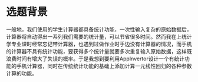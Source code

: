 # 选题背景

一般地，我们使用的学生计算器都具备统计功能，一次性输入复杂的原始数据后，计算器将自动得出一系列我们需要的统计量，可以节省很多时间。然而我在上统计学专业课时经常忘记带计算器，也遇到过做作业时手边没有计算器的情况，而手机的计算器不具有统计功能，要获得多个统计量就要多次重复输入原始数据，这样既浪费时间有增大了失误的概率。于是我想到要利用AppInvertor设计一个有统计功能的手机计算器，同时在传统统计功能的基础上添加计算一元线性回归的各种参数计算的功能。


